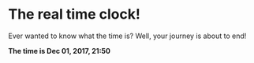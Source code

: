 # The real time clock!

Ever wanted to know what the time is? Well, your journey is about to end!

**The time is Dec 01, 2017, 21:50**
